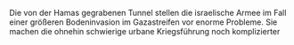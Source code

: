 Die von der Hamas gegrabenen Tunnel stellen die israelische Armee im Fall einer größeren Bodeninvasion 
im Gazastreifen vor enorme Probleme. Sie machen die ohnehin schwierige urbane Kriegsführung noch komplizierter  